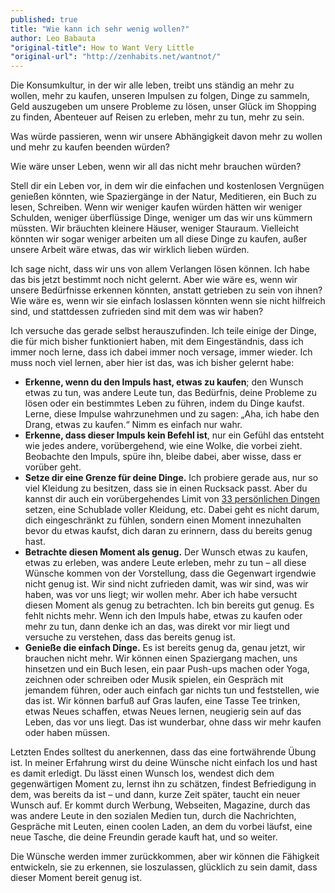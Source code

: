 ```yaml
---
published: true
title: "Wie kann ich sehr wenig wollen?"
author: Leo Babauta
"original-title": How to Want Very Little
"original-url": "http://zenhabits.net/wantnot/"
---
```


Die Konsumkultur, in der wir alle leben, treibt uns ständig an mehr zu wollen, mehr zu kaufen, unseren Impulsen zu folgen, Dinge zu sammeln, Geld auszugeben um unsere Probleme zu lösen, unser Glück im Shopping zu finden, Abenteuer auf Reisen zu erleben, mehr zu tun, mehr zu sein.

Was würde passieren, wenn wir unsere Abhängigkeit davon mehr zu wollen und mehr zu kaufen beenden würden?

Wie wäre unser Leben, wenn wir all das nicht mehr brauchen würden?

Stell dir ein Leben vor, in dem wir die einfachen und kostenlosen Vergnügen genießen könnten, wie Spaziergänge in der Natur, Meditieren, ein Buch zu lesen, Schreiben. Wenn wir weniger kaufen würden hätten wir weniger Schulden, weniger überflüssige Dinge, weniger um das wir uns kümmern müssten. Wir bräuchten kleinere Häuser, weniger Stauraum. Vielleicht könnten wir sogar weniger arbeiten um all diese Dinge zu kaufen, außer unsere Arbeit wäre etwas, das wir wirklich lieben würden.

Ich sage nicht, dass wir uns von allem Verlangen lösen können. Ich habe das bis jetzt bestimmt noch nicht gelernt. Aber wie wäre es, wenn wir unsere Bedürfnisse erkennen könnten, anstatt getrieben zu sein von ihnen? Wie wäre es, wenn wir sie einfach loslassen könnten wenn sie nicht hilfreich sind, und stattdessen zufrieden sind mit dem was wir haben?

Ich versuche das gerade selbst herauszufinden. Ich teile einige der Dinge, die für mich bisher funktioniert haben, mit dem Eingeständnis, dass ich immer noch lerne, dass ich dabei immer noch versage, immer wieder. Ich muss noch viel lernen, aber hier ist das, was ich bisher gelernt habe:

-	**Erkenne, wenn du den Impuls hast, etwas zu kaufen**; den Wunsch etwas zu tun, was andere Leute tun, das Bedürfnis, deine Probleme zu lösen oder ein bestimmtes Leben zu führen, indem du Dinge kaufst. Lerne, diese Impulse wahrzunehmen und zu sagen: „Aha, ich habe den Drang, etwas zu kaufen.“ Nimm es einfach nur wahr.
-	**Erkenne, dass dieser Impuls kein Befehl ist**, nur ein Gefühl das entsteht wie jedes andere, vorübergehend, wie eine Wolke, die vorbei zieht. Beobachte den Impuls, spüre ihn, bleibe dabei, aber wisse, dass er vorüber geht.
-	**Setze dir eine Grenze für deine Dinge.** Ich probiere gerade aus, nur so viel Kleidung zu besitzen, dass sie in einen Rucksack passt. Aber du kannst dir auch ein vorübergehendes Limit von [33 persönlichen Dingen](http://theproject333.com/) setzen, eine Schublade voller Kleidung, etc. Dabei geht es nicht darum, dich eingeschränkt zu fühlen, sondern einen Moment innezuhalten bevor du etwas kaufst, dich daran zu erinnern, dass du bereits genug hast.
-	**Betrachte diesen Moment als genug.** Der Wunsch etwas zu kaufen, etwas zu erleben, was andere Leute erleben, mehr zu tun – all diese Wünsche kommen von der Vorstellung, dass die Gegenwart irgendwie nicht genug ist. Wir sind nicht zufrieden damit, was wir sind, was wir haben, was vor uns liegt; wir wollen mehr. Aber ich habe versucht diesen Moment als genug zu betrachten. Ich bin bereits gut genug. Es fehlt nichts mehr. Wenn ich den Impuls habe, etwas zu kaufen oder mehr zu tun, dann denke ich an das, was direkt vor mir liegt und versuche zu verstehen, dass das bereits genug ist.
-	**Genieße die einfach Dinge.** Es ist bereits genug da, genau jetzt, wir brauchen nicht mehr. Wir können einen Spaziergang machen, uns hinsetzen und ein Buch lesen, ein paar Push-ups machen oder Yoga, zeichnen oder schreiben oder Musik spielen, ein Gespräch mit jemandem führen, oder auch einfach gar nichts tun und feststellen, wie das ist. Wir können barfuß auf Gras laufen, eine Tasse Tee trinken, etwas Neues schaffen, etwas Neues lernen, neugierig sein auf das Leben, das vor uns liegt. Das ist wunderbar, ohne dass wir mehr kaufen oder haben müssen.

Letzten Endes solltest du anerkennen, dass das eine fortwährende Übung ist. In meiner Erfahrung wirst du deine Wünsche nicht einfach los und hast es damit erledigt. Du lässt einen Wunsch los, wendest dich dem gegenwärtigen Moment zu, lernst ihn zu schätzen, findest Befriedigung in dem, was bereits da ist – und dann, kurze Zeit später, taucht ein neuer Wunsch auf. Er kommt durch Werbung, Webseiten, Magazine, durch das was andere Leute in den sozialen Medien tun, durch die Nachrichten, Gespräche mit Leuten, einen coolen Laden, an dem du vorbei läufst, eine neue Tasche, die deine Freundin gerade kauft hat, und so weiter.

Die Wünsche werden immer zurückkommen, aber wir können die Fähigkeit entwickeln, sie zu erkennen, sie loszulassen, glücklich zu sein damit, dass dieser Moment bereit genug ist.